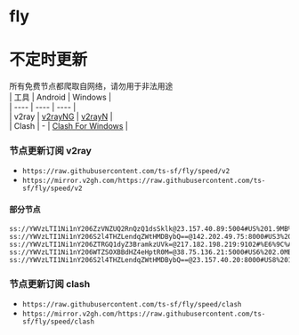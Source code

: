 # fly
# 不定时更新
所有免费节点都爬取自网络，请勿用于非法用途  
|  工具  | Android  | Windows  |  
|  ----  | ----   | ----  |  
| v2ray  | [v2rayNG](https://github.com/2dust/v2rayNG/releases) | [v2rayN](https://github.com/2dust/v2rayN/releases) |  
| Clash  | - | [Clash For Windows](https://github.com/2dust/clashN/releases) | 
  
### 节点更新订阅  v2ray
- `https://raw.githubusercontent.com/ts-sf/fly/speed/v2`  
- `https://mirror.v2gh.com/https://raw.githubusercontent.com/ts-sf/fly/speed/v2`  

#### 部分节点  
``` 
ss://YWVzLTI1Ni1nY206ZzVNZUQ2RnQzQ1dsSklk@23.157.40.89:5004#US%201.9MB%2Fs
ss://YWVzLTI1Ni1nY206S2l4THZLendqZWtHMDBybQ==@142.202.49.75:8000#US3%202.0MB%2Fs
ss://YWVzLTI1Ni1nY206ZTRGQ1dyZ3BramkzUVk=@217.182.198.219:9102#%E6%9C%AA%E7%9F%A519%201.8MB%2Fs
ss://YWVzLTI1Ni1nY206WTZSOXBBdHZ4eHptR0M=@38.75.136.21:5000#US6%202.0MB%2Fs
ss://YWVzLTI1Ni1nY206S2l4THZLendqZWtHMDBybQ==@23.157.40.20:8000#US8%201.9MB%2Fs
```
### 节点更新订阅  clash
- `https://raw.githubusercontent.com/ts-sf/fly/speed/clash`  
- `https://mirror.v2gh.com/https://raw.githubusercontent.com/ts-sf/fly/speed/clash`  


